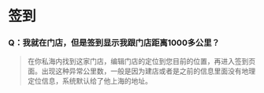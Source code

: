 # 签到

### Q：我就在门店，但是签到显示我跟门店距离1000多公里？
> 在你私海内找到这家门店，编辑门店的定位到您目前的位置，再进入签到页面。出现这种异常公里数，一般是因为建店或者是之前的信息里面没有地理定位信息，系统默认给了他上海的地址。
